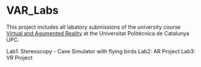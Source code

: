# VAR_Labs
This project includes all labatory submissions of the university course [Virtual and Agumented Reality](https://www.fib.upc.edu/en/studies/masters/master-innovation-and-research-informatics/curriculum/syllabus/syllabus/VAR-MIRI) at the Universitat Politécnica de Catalunya UPC.

Lab1: Stereoscopy - Cave Simulator with flying birds
Lab2: AR Project
Lab3: VR Project
